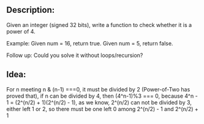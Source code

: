 ## Description:
Given an integer (signed 32 bits), write a function to check whether it is a power of 4.

Example:
Given num = 16, return true. Given num = 5, return false.

Follow up: Could you solve it without loops/recursion?

## Idea:
For n meeting n & (n-1) ===0, it must be divided by 2 (Power-of-Two has proved that), if n can be divided by 4, then (4^n-1)%3 === 0, because 4^n - 1 = (2^(n/2) + 1)(2^(n/2) - 1), as we know, 2^(n/2) can not be divided by 3, either left 1 or 2, so there must be one left 0 among 2^(n/2) - 1 and 2^(n/2) + 1
